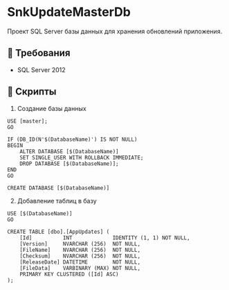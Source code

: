# SnkUpdateMasterDb

Проект SQL Server базы данных для хранения обновлений приложения.

## 🔧 Требования

* SQL Server 2012

## 📃 Скрипты

1. Создание базы данных

```tsql
USE [master];
GO

IF (DB_ID(N'$(DatabaseName)') IS NOT NULL) 
BEGIN
    ALTER DATABASE [$(DatabaseName)]
    SET SINGLE_USER WITH ROLLBACK IMMEDIATE;
    DROP DATABASE [$(DatabaseName)];
END
GO

CREATE DATABASE [$(DatabaseName)]
```

2. Добавление таблиц в базу

```tsql
USE [$(DatabaseName)]
GO

CREATE TABLE [dbo].[AppUpdates] (
    [Id]          INT             IDENTITY (1, 1) NOT NULL,
    [Version]     NVARCHAR (256)  NOT NULL,
    [FileName]    NVARCHAR (256)  NOT NULL,
    [Checksum]    NVARCHAR (256)  NOT NULL,
    [ReleaseDate] DATETIME        NOT NULL,
    [FileData]    VARBINARY (MAX) NOT NULL,
    PRIMARY KEY CLUSTERED ([Id] ASC)
);
```
















